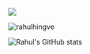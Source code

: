 [![](https://visitcount.itsvg.in/api?id=rahulhingve&label=Profile%20Views&pretty=false)](https://rahulhingve.vercel.app/)

 <img align="center" src="https://github-readme-stats.vercel.app/api/top-langs?username=rahulhingve&show_icons=true&locale=en&layout=compact&hide_border=true&theme=holi&langs_count=20" alt="rahulhingve" />

![Rahul's GitHub stats](https://github-readme-stats.vercel.app/api?username=rahulhingve&show_icons=true&theme=tokyonight)
